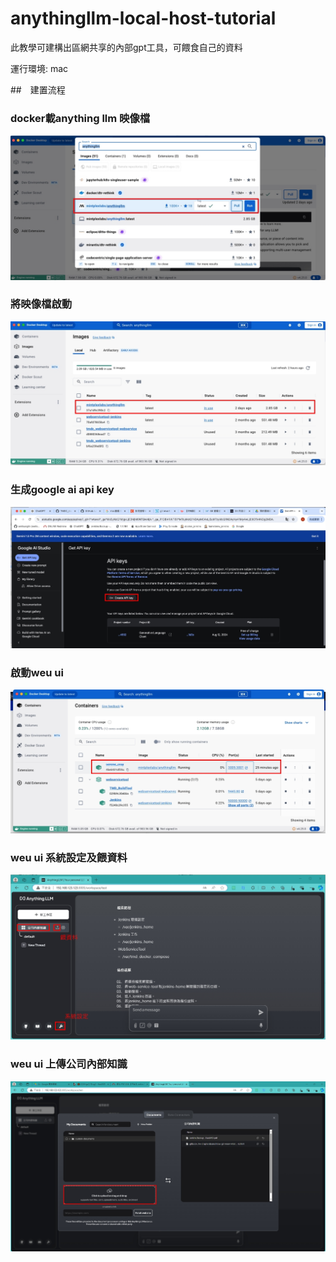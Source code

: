 # anythingllm-local-host-tutorial
此教學可建構出區網共享的內部gpt工具，可餵食自己的資料

運行環境: mac

##　建置流程

### docker載anything llm 映像檔

![im1](https://github.com/weitsunglin/anythingllm-local-host-tutorial/blob/main/1723455553813.jpg)

### 將映像檔啟動

![im1](https://github.com/weitsunglin/anythingllm-local-host-tutorial/blob/main/1723455453198.jpg)

### 生成google ai api key

![im1](https://github.com/weitsunglin/anythingllm-local-host-tutorial/blob/main/1723455566086.jpg)

### 啟動weu ui

![im1](https://github.com/weitsunglin/anythingllm-local-host-tutorial/blob/main/1723455437575.jpg)


### weu ui 系統設定及餵資料

![im1](https://github.com/weitsunglin/anythingllm-local-host-tutorial/blob/main/1723455878552.jpg)

### weu ui 上傳公司內部知識

![im1](https://github.com/weitsunglin/anythingllm-local-host-tutorial/blob/main/1723455592766.jpg)
